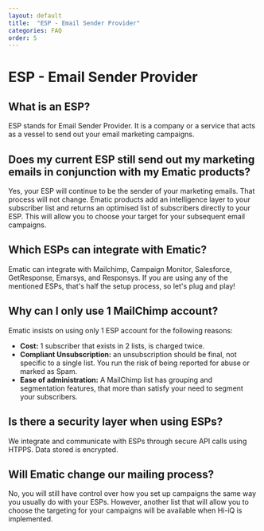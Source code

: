 ```yaml
---
layout: default
title:  "ESP - Email Sender Provider"
categories: FAQ
order: 5
---
```


# ESP - Email Sender Provider

## What is an ESP?

ESP stands for Email Sender Provider. It is a company or a service that acts as a vessel to send out your email marketing campaigns. 

## Does my current ESP still send out my marketing emails in conjunction with my Ematic products?

Yes, your ESP will continue to be the sender of your marketing emails. That process will not change. Ematic products add an intelligence layer to your subscriber list and returns an optimised list of subscribers directly to your ESP. This will allow you to choose your target for your subsequent email campaigns.  

## Which ESPs can integrate with Ematic?

Ematic can integrate with Mailchimp, Campaign Monitor, Salesforce, GetResponse, Emarsys,  and Responsys. If you are using any of the mentioned ESPs, that's half the setup process, so let's plug and play!

## Why can I only use 1 MailChimp account?

Ematic insists on using only 1 ESP account for the following reasons:

- <strong>Cost:</strong> 1 subscriber that exists in 2 lists, is charged twice.
- <strong>Compliant Unsubscription:</strong> an unsubscription should be final, not specific to a single list. You run the risk of being reported for abuse or marked as Spam.
- <strong>Ease of administration:</strong> A MailChimp list has grouping and segmentation features, that more than satisfy your need to segment your subscribers.
 
## Is there a security layer when using ESPs?

We integrate and communicate with ESPs through secure API calls using HTPPS. Data stored is encrypted. 

## Will Ematic change our mailing process?

No, you will still have control over how you set up campaigns the same way you usually do with your ESPs. However, another list that will allow you to choose the targeting for your campaigns will be available when Hi-iQ is implemented.